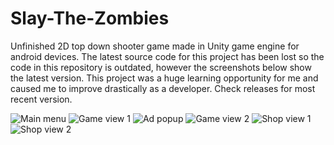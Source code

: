 # Slay-The-Zombies
Unfinished 2D top down shooter game made in Unity game engine for android devices. The latest source code for this project has been lost so the code in this repository is outdated, however the screenshots below show the latest version. This project was a huge learning opportunity for me and caused me to improve drastically as a developer.
Check releases for most recent version.

![Main menu](https://github.com/SwipezCodes/Slay-The-Zombies/blob/main/Product%20Images/Screenshot_20211206-195432.png)
![Game view 1](https://github.com/SwipezCodes/Slay-The-Zombies/blob/main/Product%20Images/Screenshot_20211206-195437.png)
![Ad popup](https://github.com/SwipezCodes/Slay-The-Zombies/blob/main/Product%20Images/Screenshot_20211206-195549.png)
![Game view 2](https://github.com/SwipezCodes/Slay-The-Zombies/blob/main/Product%20Images/Screenshot_20211206-195654.png)
![Shop view 1](https://github.com/SwipezCodes/Slay-The-Zombies/blob/main/Product%20Images/Screenshot_20211206-195604.png)
![Shop view 2](https://github.com/SwipezCodes/Slay-The-Zombies/blob/main/Product%20Images/Screenshot_20211206-195734.png)

